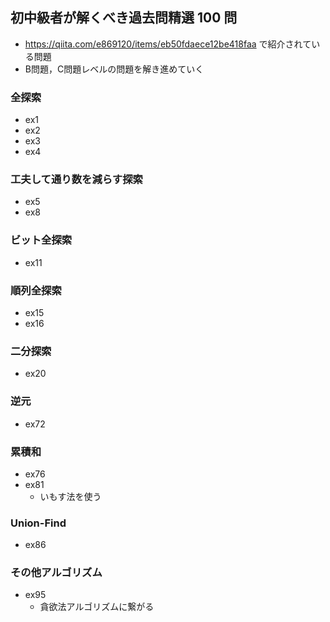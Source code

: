 ## 初中級者が解くべき過去問精選 100 問
- https://qiita.com/e869120/items/eb50fdaece12be418faa で紹介されている問題
- B問題，C問題レベルの問題を解き進めていく

### 全探索
- ex1
- ex2
- ex3
- ex4

### 工夫して通り数を減らす探索
- ex5
- ex8

### ビット全探索
- ex11

### 順列全探索
- ex15
- ex16

### 二分探索
- ex20

### 逆元
- ex72

### 累積和
- ex76
- ex81
  - いもす法を使う

### Union-Find
- ex86

### その他アルゴリズム
- ex95
  - 貪欲法アルゴリズムに繋がる